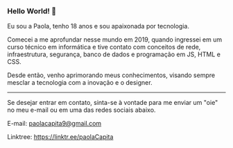 ### Hello World! 👋

Eu sou a Paola, tenho 18 anos e sou apaixonada por tecnologia.

Comecei a me aprofundar nesse mundo em 2019, quando ingressei em um curso técnico em informática e tive contato com conceitos de rede, infraestrutura, segurança, banco de dados e programação em JS, HTML e CSS.

Desde então, venho aprimorando meus conhecimentos, visando sempre mesclar a tecnologia com a inovação e o designer.

__________________________________________________

Se desejar entrar em contato, sinta-se à vontade para me enviar um "oie" no meu e-mail ou em uma das redes sociais abaixo.

E-mail: paolacapita9@gmail.com

Linktree: https://linktr.ee/paolaCapita

<!--
<a href="https://github-readme-stats.anuraghazra1.vercel.app/api/top-langs/?username=pah-10"><img align="center" src="https://github-readme-stats.anuraghazra1.vercel.app/api/top-langs/?username=pah-10&layout=compact&theme=radical" />
</a>

<!--
**pah-10/pah-10** is a ✨ _special_ ✨ repository because its `README.md` (this file) appears on your GitHub profile.
